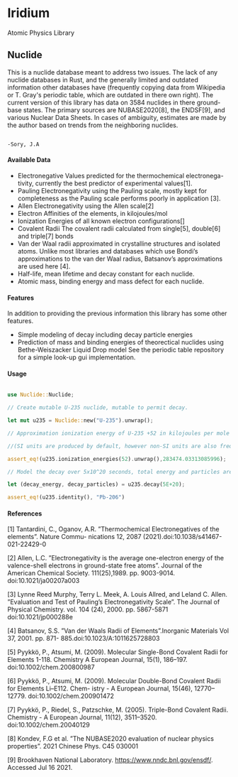 # Iridium
Atomic Physics Library

## Nuclide 
  This is a nuclide database meant to address two issues. The lack of any nuclide databases in Rust, and the generally limited
 and outdated information other databases have (frequently copying data from Wikipedia or T. Gray's periodic table, which are outdated in there own right). The current version of this library has data on 3584 nuclides in there ground-base states. The primary sources are NUBASE2020[8], the ENDSF[9], and various Nuclear Data Sheets.
  In cases of ambiguity, estimates are made by the author based on trends from the neighboring nuclides. 
  
                                                                               -Sory, J.A
#### Available Data
- Electronegative Values predicted for the thermochemical electronega-
tivity, currently the best predictor of experimental values[1].
- Pauling  Electronegativity using the Pauling scale, mostly kept for completeness as
the Pauling scale performs poorly in application [3].
- Allen Electronegativity using the Allen scale[2]
- Electron Affinities of the elements, in kilojoules/mol
- Ionization Energies of all known electron configurations[]
- Covalent Radii The covalent radii calculated from single[5], double[6] and triple[7] bonds
- Van der Waal radii approximated in crystalline structures and isolated atoms. 
Unlike most libraries and databases which use Bondi’s approximations to the van der Waal
radius, Batsanov’s approximations are used here [4].
- Half-life, mean lifetime and decay constant for each nuclide.
- Atomic mass, binding energy and mass defect for each nuclide.

#### Features                                        
In addition to providing the previous information this library has some other features. 
- Simple modeling of decay including decay particle energies
- Prediction of mass and binding energies of theorectical nuclides using Bethe-Weiszacker Liquid Drop model
See the periodic table repository for a simple look-up gui implementation. 

#### Usage 
   ```rust

 use Nuclide::Nuclide;
 
   // Create mutable U-235 nuclide, mutable to permit decay. 
   
  let mut u235 = Nuclide::new("U-235").unwrap();
  
   // Approximation ionization energy of U-235 +52 in kilojoules per mole 
   
   //(SI units are produced by default, however non-SI units are also frequently supported, read the documentation)
   
   assert_eq!(u235.ionization_energies(52).unwrap(),283474.03313085996);
   
   // Model the decay over 5x10^20 seconds, total energy and particles are released 
   
   let (decay_energy, decay_particles) = u235.decay(5E+20);
   
   assert_eq!(u235.identity(), "Pb-206")
 ```

#### References
[1] Tantardini, C., Oganov, A.R. ”Thermochemical Electronegatives of the elements”. Nature Commu-
nications 12, 2087 (2021).doi:10.1038/s41467-021-22429-0

[2] Allen, L.C. ”Electronegativity is the average one-electron energy of the valence-shell electrons in
ground-state free atoms”. Journal of the American Chemical Society. 111(25),1989. pp. 9003-9014.
doi:10.1021/ja00207a003

[3] Lynne Reed Murphy, Terry L. Meek, A. Louis Allred, and Leland C. Allen. ”Evaluation and Test
of Pauling’s Electronegativity Scale”. The Journal of Physical Chemistry. vol. 104 (24), 2000. pp.
5867-5871 doi:10.1021/jp000288e

[4] Batsanov, S.S. ”Van der Waals Radii of Elements”.Inorganic Materials Vol 37, 2001. pp. 871-
885.doi:10.1023/A:1011625728803

[5] Pyykkö, P., Atsumi, M. (2009). Molecular Single-Bond Covalent Radii for Elements 1-118. Chemistry
 A European Journal, 15(1), 186–197. doi:10.1002/chem.200800987
 
[6] Pyykkö, P., Atsumi, M. (2009). Molecular Double-Bond Covalent Radii for Elements Li–E112. Chem-
istry - A European Journal, 15(46), 12770–12779. doi:10.1002/chem.200901472

[7] Pyykkö, P., Riedel, S., Patzschke, M. (2005). Triple-Bond Covalent Radii. Chemistry - A European
Journal, 11(12), 3511–3520. doi:10.1002/chem.20040129

[8] Kondev, F.G et al. ”The NUBASE2020 evaluation of nuclear physics properties”. 2021 Chinese Phys.
C45 030001

[9] Brookhaven National Laboratory. https://www.nndc.bnl.gov/ensdf/. Accessed Jul 16 2021.
